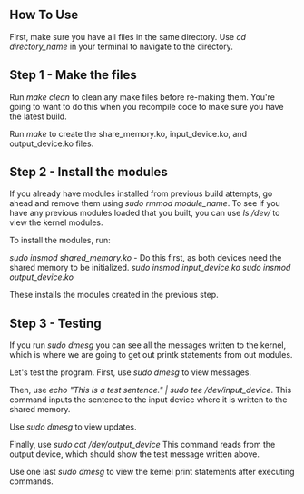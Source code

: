 ## How To Use
First, make sure you have all files in the same directory.
Use *cd directory_name* in your terminal to navigate to the directory.

## Step 1 - Make the files

Run *make clean* to clean any make files before re-making them. You're going to want to do this when you recompile code to make sure you have the latest build.

Run *make* to create the share_memory.ko, input_device.ko, and output_device.ko files.

## Step 2 - Install the modules

If you already have modules installed from previous build attempts, go ahead and remove them using *sudo rmmod module_name*.
To see if you have any previous modules loaded that you built, you can use *ls /dev/* to view the kernel modules.

To install the modules, run:

*sudo insmod shared_memory.ko* - Do this first, as both devices need the shared memory to be initialized.
*sudo insmod input_device.ko*
*sudo insmod output_device.ko*

These installs the modules created in the previous step.

## Step 3 - Testing

If you run *sudo dmesg* you can see all the messages written to the kernel, which is where we are going to get out printk statements from out modules.

Let's test the program. First, use *sudo dmesg* to view messages.

Then, use *echo "This is a test sentence." | sudo tee /dev/input_device*. This command inputs the sentence to the input device where it is written to the shared memory.

Use *sudo dmesg* to view updates.

Finally, use *sudo cat /dev/output_device* This command reads from the output device, which should show the test message written above.

Use one last *sudo dmesg* to view the kernel print statements after executing commands.
